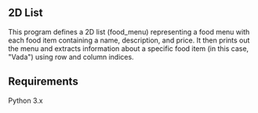## 2D List

This program defines a 2D list (food_menu) representing a food menu with each food item containing a name, description, and price. It then prints out the menu and extracts information about a specific food item (in this case, "Vada") using row and column indices.

## Requirements

Python 3.x
